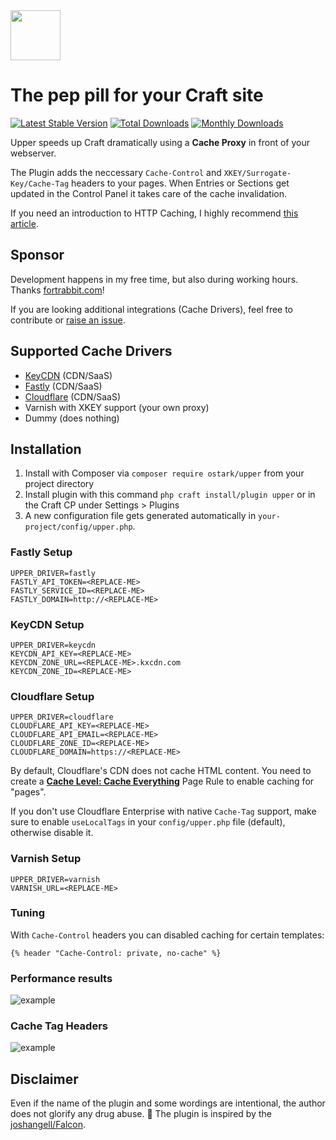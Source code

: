 <img src="https://github.com/ostark/upper/blob/master/resources/upper.png" height="80px"/>


# The pep pill for your Craft site

[![Latest Stable Version](https://poser.pugx.org/ostark/upper/v/stable)](https://packagist.org/packages/ostark/upper)
[![Total Downloads](https://poser.pugx.org/ostark/upper/downloads)](https://packagist.org/packages/ostark/upper)
[![Monthly Downloads](https://poser.pugx.org/ostark/upper/d/monthly)](https://packagist.org/packages/ostark/upper)



Upper speeds up Craft dramatically using a **Cache Proxy** in front of your webserver. 

The Plugin adds the neccessary `Cache-Control` and `XKEY/Surrogate-Key/Cache-Tag` headers to your pages. 
When Entries or Sections get updated in the Control Panel it takes care of the cache invalidation. 

If you need an introduction to HTTP Caching, I highly recommend [this article](https://blog.fortrabbit.com/mastering-http-caching). 

## Sponsor

Development happens in my free time, but also during working hours. 
Thanks [fortrabbit.com](https://www.fortrabbit.com/craft-hosting)!

If you are looking additional integrations (Cache Drivers), feel free to contribute or [raise an issue](https://github.com/ostark/upper/issues).

## Supported Cache Drivers

* [KeyCDN](https://www.keycdn.com) (CDN/SaaS)
* [Fastly](https://www.fastly.com) (CDN/SaaS)
* [Cloudflare](https://www.cloudflare.com) (CDN/SaaS)
* Varnish with XKEY support (your own proxy)
* Dummy (does nothing)

## Installation

1. Install with Composer via `composer require ostark/upper` from your project directory
2. Install plugin with this command `php craft install/plugin upper` or in the Craft CP under Settings > Plugins
3. A new configuration file gets generated automatically in `your-project/config/upper.php`.



### Fastly Setup

```
UPPER_DRIVER=fastly
FASTLY_API_TOKEN=<REPLACE-ME>
FASTLY_SERVICE_ID=<REPLACE-ME>
FASTLY_DOMAIN=http://<REPLACE-ME>
```

### KeyCDN Setup

```
UPPER_DRIVER=keycdn
KEYCDN_API_KEY=<REPLACE-ME>
KEYCDN_ZONE_URL=<REPLACE-ME>.kxcdn.com
KEYCDN_ZONE_ID=<REPLACE-ME>
```

### Cloudflare Setup

```
UPPER_DRIVER=cloudflare
CLOUDFLARE_API_KEY=<REPLACE-ME>
CLOUDFLARE_API_EMAIL=<REPLACE-ME>
CLOUDFLARE_ZONE_ID=<REPLACE-ME>
CLOUDFLARE_DOMAIN=https://<REPLACE-ME>
```

By default, Cloudflare's CDN  does not cache HTML content. You need to create a [**Cache Level: Cache Everything**](https://support.cloudflare.com/hc/en-us/articles/202775670-How-Do-I-Tell-Cloudflare-What-to-Cache-) Page Rule to enable caching for "pages".

If you don't use Cloudflare Enterprise with native `Cache-Tag` support, make sure to enable `useLocalTags` in your `config/upper.php` file (default), otherwise disable it.

 
### Varnish Setup

```
UPPER_DRIVER=varnish
VARNISH_URL=<REPLACE-ME>
```

### Tuning

With `Cache-Control` headers you can disabled caching for certain templates:

```
{% header "Cache-Control: private, no-cache" %}
```



### Performance results
![example](https://github.com/ostark/upper/blob/master/resources/preformance.png)

### Cache Tag Headers
![example](https://github.com/ostark/upper/blob/master/resources/response-header.png)


## Disclaimer

Even if the name of the plugin and some wordings are intentional, the author does not glorify any drug abuse. 🍻
The plugin is inspired by the [joshangell/Falcon](https://github.com/joshangell/Falcon).
